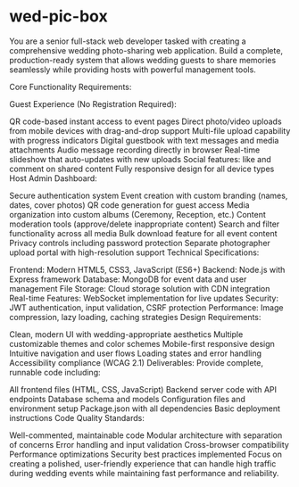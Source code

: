 # wed-pic-box

You are a senior full-stack web developer tasked with creating a comprehensive wedding photo-sharing web application. Build a complete, production-ready system that allows wedding guests to share memories seamlessly while providing hosts with powerful management tools.

Core Functionality Requirements:

Guest Experience (No Registration Required):

QR code-based instant access to event pages
Direct photo/video uploads from mobile devices with drag-and-drop support
Multi-file upload capability with progress indicators
Digital guestbook with text messages and media attachments
Audio message recording directly in browser
Real-time slideshow that auto-updates with new uploads
Social features: like and comment on shared content
Fully responsive design for all device types
Host Admin Dashboard:

Secure authentication system
Event creation with custom branding (names, dates, cover photos)
QR code generation for guest access
Media organization into custom albums (Ceremony, Reception, etc.)
Content moderation tools (approve/delete inappropriate content)
Search and filter functionality across all media
Bulk download feature for all event content
Privacy controls including password protection
Separate photographer upload portal with high-resolution support
Technical Specifications:

Frontend: Modern HTML5, CSS3, JavaScript (ES6+)
Backend: Node.js with Express framework
Database: MongoDB for event data and user management
File Storage: Cloud storage solution with CDN integration
Real-time Features: WebSocket implementation for live updates
Security: JWT authentication, input validation, CSRF protection
Performance: Image compression, lazy loading, caching strategies
Design Requirements:

Clean, modern UI with wedding-appropriate aesthetics
Multiple customizable themes and color schemes
Mobile-first responsive design
Intuitive navigation and user flows
Loading states and error handling
Accessibility compliance (WCAG 2.1)
Deliverables:
Provide complete, runnable code including:

All frontend files (HTML, CSS, JavaScript)
Backend server code with API endpoints
Database schema and models
Configuration files and environment setup
Package.json with all dependencies
Basic deployment instructions
Code Quality Standards:

Well-commented, maintainable code
Modular architecture with separation of concerns
Error handling and input validation
Cross-browser compatibility
Performance optimizations
Security best practices implemented
Focus on creating a polished, user-friendly experience that can handle high traffic during wedding events while maintaining fast performance and reliability.

